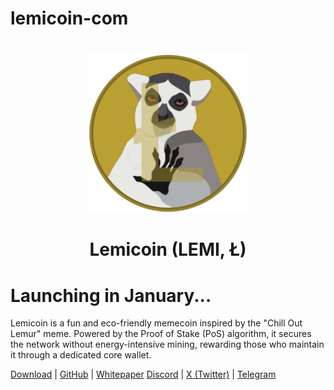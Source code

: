 # lemicoin-com

<h1 align="center">
<img src="https://raw.githubusercontent.com/lemicoin/lemicoin-com/main/lemi.png" alt="Lemicoin" width="256"/>
<br/><br/>
Lemicoin (LEMI, Ł)  
</h1>

# Launching in January...

Lemicoin is a fun and eco-friendly memecoin inspired by the "Chill Out Lemur" meme. Powered by the Proof of Stake (PoS) algorithm, it secures the network without energy-intensive mining, rewarding those who maintain it through a dedicated core wallet.

[Download](https://github.com/lemicoin/lemicoin/releases) | [GitHub](https://github.com/lemicoin/) | [Whitepaper](https://bitcointalk.org/index.php?topic=5522000)
[Discord](https://dsc.gg/lemicoin) | [X (Twitter)](https://x.com/lemicoin) | [Telegram](https://t.me/lemicoin)